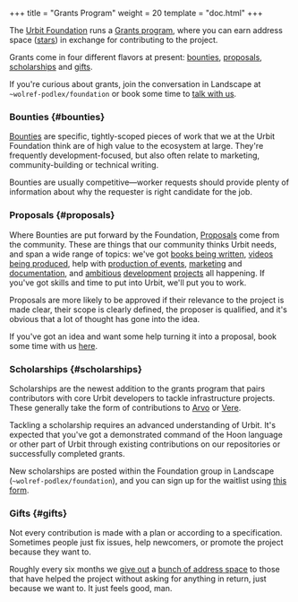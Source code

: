 +++
title = "Grants Program"
weight = 20
template = "doc.html"
+++

The [Urbit Foundation](https://urbit.org/blog/first-steps-towards-urbit-org/)
runs a [Grants program](https://grants.urbit.org), where you can earn address
space ([stars](/docs/glossary/star)) in exchange for contributing to the
project.

Grants come in four different flavors at present: [bounties](#bounties),
[proposals](#proposals), [scholarships](#scholarships) and [gifts](#gifts).

If you're curious about grants, join the conversation in Landscape at
`~wolref-podlex/foundation` or book some time to [talk with
us](https://calendly.com/wolref/30min).

### Bounties {#bounties}

[Bounties](https://grants.urbit.org/bounties) are specific, tightly-scoped
pieces of work that we at the Urbit Foundation think are of high value to the
ecosystem at large. They're frequently development-focused, but also often
relate to marketing, community-building or technical writing.

Bounties are usually competitive&mdash;worker requests should provide plenty of
information about why the requester is right candidate for the job.

### Proposals {#proposals}

Where Bounties are put forward by the Foundation,
[Proposals](https://grants.urbit.org/proposals) come from the community. These
are things that our community thinks Urbit needs, and span a wide range of
topics: we've got [books being
written](https://grants.urbit.org/proposals/1590647060-a-book-about-urbit),
[videos being
produced](https://grants.urbit.org/proposals/1350087489-urbit-explainer-video),
help with [production of
events](https://grants.urbit.org/proposals/1751024973-urbit-event-series),
[marketing](https://grants.urbit.org/proposals/1395578140-smol-future-sustained-knowledge-sharing-and-marketing)
and
[documentation](https://grants.urbit.org/proposals/1888977136-graph-store-documenation-guide),
and
[ambitious](https://grants.urbit.org/proposals/21131866-webrtc-gall-agent-and-external-app)
[development](https://grants.urbit.org/proposals/1760204192-urbit-lfs)
[projects](https://grants.urbit.org/proposals/337545546-urbian-a-customized-linux-distribution-for-urbit-appliances)
all happening. If you've got skills and time to put into Urbit, we'll put you to
work.

Proposals are more likely to be approved if their relevance to the project is
made clear, their scope is clearly defined, the proposer is qualified, and it's
obvious that a lot of thought has gone into the idea.

If you've got an idea and want some help turning it into a proposal, book some
time with us [here](https://calendly.com/wolref/30min).

### Scholarships {#scholarships}

Scholarships are the newest addition to the grants program that pairs
contributors with core Urbit developers to tackle infrastructure projects. These
generally take the form of contributions to
[Arvo](/docs/system-overview/arvo) or
[Vere](/docs/system-overview/vere).

Tackling a scholarship requires an advanced understanding of Urbit. It's
expected that you've got a demonstrated command of the Hoon language or other
part of Urbit through existing contributions on our repositories or successfully
completed grants.

New scholarships are posted within the Foundation group in Landscape
(`~wolref-podlex/foundation`), and you can sign up for the waitlist using [this
form](https://airtable.com/shr6Xmo55h8dZ0O46).

### Gifts {#gifts}

Not every contribution is made with a plan or according to a specification.
Sometimes people just fix issues, help newcomers, or promote the project because
they want to.

Roughly every six months we [give
out](https://urbit.org/blog/urbit-grants-and-mid-2019-gifts/) a [bunch of
address space](https://urbit.org/blog/gifts-q3-2020/) to those that have helped
the project without asking for anything in return, just because we want to. It
just feels good, man.
